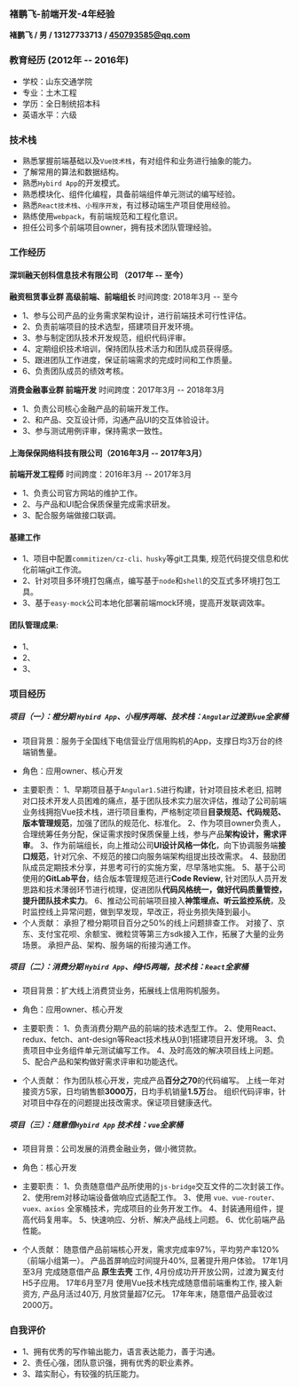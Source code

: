 ### 褚鹏飞-前端开发-4年经验

**褚鹏飞 / 男 / 13127733713 / 450793585@qq.com**

### 教育经历 (2012年 -- 2016年)
* 学校：山东交通学院
* 专业：土木工程
* 学历：全日制统招本科
* 英语水平：六级

### 技术栈
* 熟悉掌握前端基础以及`Vue技术栈`，有对组件和业务进行抽象的能力。
* 了解常用的算法和数据结构。
* 熟悉`Hybird App`的开发模式。
* 熟悉模块化、组件化编程，具备前端组件单元测试的编写经验。
* 熟悉`React技术栈`、`小程序开发`，有过移动端生产项目使用经验。
* 熟练使用`webpack`，有前端规范和工程化意识。
* 担任公司多个前端项目owner，拥有技术团队管理经验。

### 工作经历

#### 深圳融天创科信息技术有限公司 （2017年 -- 至今）

**融资租赁事业群 高级前端、前端组长** 时间跨度: 2018年3月 -- 至今
* 1、参与公司产品的业务需求架构设计，进行前端技术可行性评估。
* 2、负责前端项目的技术选型，搭建项目开发环境。
* 3、参与制定团队技术开发规范，组织代码评审。
* 4、定期组织技术培训，保持团队技术活力和团队成员获得感。
* 5、跟进团队工作进度，保证前端需求的完成时间和工作质量。
* 6、负责团队成员的绩效考核。

**消费金融事业群 前端开发**  时间跨度：2017年3月 -- 2018年3月
* 1、负责公司核心金融产品的前端开发工作。
* 2、和产品、交互设计师，沟通产品UI的交互体验设计。
* 3、参与测试用例评审，保持需求一致性。

#### 上海保保网络科技有限公司（2016年3月 -- 2017年3月）

**前端开发工程师** 时间跨度：2016年3月 -- 2017年3月
* 1、负责公司官方网站的维护工作。
* 2、与产品和UI配合保质保量完成需求研发。
* 3、配合服务端做接口联调。

#### 基建工作
  * 1、项目中配置`commitizen/cz-cli、husky`等git工具集, 规范代码提交信息和优化前端git工作流。
  * 2、针对项目多环境打包痛点，编写基于`node`和`shell`的交互式多环境打包工具。
  * 3、基于`easy-mock`公司本地化部署前端mock环境，提高开发联调效率。
#### 团队管理成果:
  * 1、
  * 2、
  * 3、
### 项目经历

##### 项目（一）：**橙分期** `Hybird App`、小程序两端、技术栈：`Angular`过渡到`vue`全家桶
  - 项目背景：服务于全国线下电信营业厅信用购机的App，支撑日均3万台的终端销售量。
  * 角色：应用owner、核心开发
  - 主要职责：
    1、早期项目基于`Angular1.5`进行构建，针对项目技术老旧, 招聘对口技术开发人员困难的痛点，基于团队技术实力层次评估，推动了公司前端业务线拥抱Vue技术栈，进行项目重构，严格制定项目**目录规范、代码规范、版本管理规范**，加强了团队的规范化、标准化。
    2、作为项目owner负责人，合理统筹任务分配，保证需求按时保质保量上线，参与产品**架构设计，需求评审**。
    3、作为前端组长，向上推动公司**UI设计风格一体化**，向下协调服务端**接口规范**，针对冗余、不规范的接口向服务端架构组提出技改需求。
    4、鼓励团队成员定期技术分享，并思考可行的实施方案，尽早落地实施。
    5、基于公司使用的**GitLab平台**，结合版本管理规范进行**Code Review**, 针对团队人员开发思路和技术薄弱环节进行梳理，促进团队**代码风格统一，做好代码质量管控，提升团队技术实力**。
    6、推动公司前端项目接入**神策埋点、听云监控系统**，及时监控线上异常问题，做到早发现，早改正，将业务损失降到最小。
  - 个人贡献：
    承担了橙分期项目百分之50%的线上问题排查工作。
    对接了、京东、支付宝花呗、余额宝、微粒贷等第三方sdk接入工作，拓展了大量的业务场景。
    承担产品、架构、服务端的衔接沟通工作。
    
##### 项目（二）：**消费分期** `Hybird App`、纯H5两端，技术栈：`React`全家桶
  - 项目背景：扩大线上消费贷业务，拓展线上信用购机服务。
  * 角色：应用owner、核心开发
  - 主要职责：
    1、负责消费分期产品的前端的技术选型工作。
    2、使用React、redux、fetch、ant-design等React技术栈从0到1搭建项目开发环境。
    3、负责项目中业务组件单元测试编写工作。
    4、及时高效的解决项目线上问题。
    5、配合产品和架构做好需求评审和功能迭代。
  
  - 个人贡献：
    作为团队核心开发，完成产品**百分之70**的代码编写。
    上线一年对接资方5家，日均销售额**3000万**，日均手机销量**1.5万**台。
    组织代码评审，针对项目中存在的问题提出技改需求。保证项目健康迭代。
    
##### 项目（三）：**随意借**`Hybird App` 技术栈：`vue`全家桶
  - 项目背景：公司发展的消费金融业务，做小微贷款。
  * 角色：核心开发
  - 主要职责：
    1、负责随意借产品所使用的`js-bridge`交互文件的二次封装工作。
    2、使用rem对移动端设备做响应式适配工作。
    3、使用 `vue、vue-router、vuex、axios` 全家桶技术，完成项目的业务开发工作。
    4、封装通用组件，提高代码复用率。
    5、快速响应、分析、解决产品线上问题。
    6、优化前端产品性能。
    
  - 个人贡献：
    随意借产品前端核心开发，需求完成率97%，平均劳产率120%（前端小组第一）。
    产品首屏响应时间提升40%, 显著提升用户体验。
    17年1月至3月 完成随意借产品 **原生去壳** 工作, 4月份成功开开放公网，过渡为翼支付H5子应用。
    17年6月至7月 使用Vue技术栈完成随意借前端重构工作, 接入新资方, 产品月活过40万, 月放贷量超7亿元。
    17年年末，随意借产品营收过2000万。
 
### 自我评价
* 1、拥有优秀的写作输出能力，语言表达能力，善于沟通。
* 2、责任心强，团队意识强，拥有优秀的职业素养。
* 3、踏实耐心，有较强的抗压能力。


